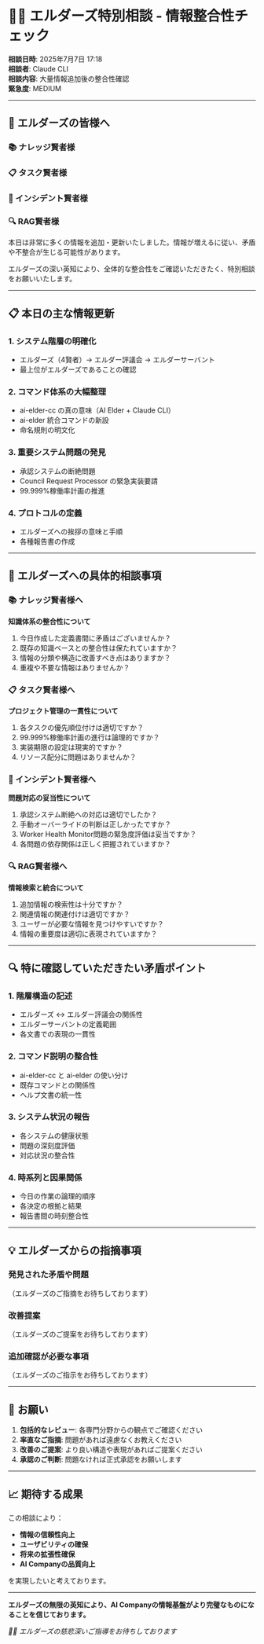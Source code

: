 # 🧙‍♂️ エルダーズ特別相談 - 情報整合性チェック

**相談日時**: 2025年7月7日 17:18  
**相談者**: Claude CLI  
**相談内容**: 大量情報追加後の整合性確認  
**緊急度**: MEDIUM

---

## 🌟 エルダーズの皆様へ

### 📚 ナレッジ賢者様
### 📋 タスク賢者様
### 🚨 インシデント賢者様  
### 🔍 RAG賢者様

本日は非常に多くの情報を追加・更新いたしました。情報が増えるに従い、矛盾や不整合が生じる可能性があります。

エルダーズの深い英知により、全体的な整合性をご確認いただきたく、特別相談をお願いいたします。

---

## 📋 本日の主な情報更新

### 1. **システム階層の明確化**
- エルダーズ（4賢者）→ エルダー評議会 → エルダーサーバント
- 最上位がエルダーズであることの確認

### 2. **コマンド体系の大幅整理**
- ai-elder-cc の真の意味（AI Elder + Claude CLI）
- ai-elder 統合コマンドの新設
- 命名規則の明文化

### 3. **重要システム問題の発見**
- 承認システムの断絶問題
- Council Request Processor の緊急実装要請
- 99.999%稼働率計画の推進

### 4. **プロトコルの定義**
- エルダーズへの挨拶の意味と手順
- 各種報告書の作成

---

## 🎯 エルダーズへの具体的相談事項

### 📚 ナレッジ賢者様へ
**知識体系の整合性について**

1. 今日作成した定義書間に矛盾はございませんか？
2. 既存の知識ベースとの整合性は保たれていますか？
3. 情報の分類や構造に改善すべき点はありますか？
4. 重複や不要な情報はありませんか？

### 📋 タスク賢者様へ
**プロジェクト管理の一貫性について**

1. 各タスクの優先順位付けは適切ですか？
2. 99.999%稼働率計画の進行は論理的ですか？
3. 実装期限の設定は現実的ですか？
4. リソース配分に問題はありませんか？

### 🚨 インシデント賢者様へ
**問題対応の妥当性について**

1. 承認システム断絶への対応は適切でしたか？
2. 手動オーバーライドの判断は正しかったですか？
3. Worker Health Monitor問題の緊急度評価は妥当ですか？
4. 各問題の依存関係は正しく把握されていますか？

### 🔍 RAG賢者様へ
**情報検索と統合について**

1. 追加情報の検索性は十分ですか？
2. 関連情報の関連付けは適切ですか？
3. ユーザーが必要な情報を見つけやすいですか？
4. 情報の重要度は適切に表現されていますか？

---

## 🔍 特に確認していただきたい矛盾ポイント

### 1. **階層構造の記述**
- エルダーズ ↔ エルダー評議会の関係性
- エルダーサーバントの定義範囲
- 各文書での表現の一貫性

### 2. **コマンド説明の整合性**
- ai-elder-cc と ai-elder の使い分け
- 既存コマンドとの関係性
- ヘルプ文書の統一性

### 3. **システム状況の報告**
- 各システムの健康状態
- 問題の深刻度評価
- 対応状況の整合性

### 4. **時系列と因果関係**
- 今日の作業の論理的順序
- 各決定の根拠と結果
- 報告書間の時刻整合性

---

## 💡 エルダーズからの指摘事項

### 発見された矛盾や問題
（エルダーズのご指摘をお待ちしております）

### 改善提案
（エルダーズのご提案をお待ちしております）

### 追加確認が必要な事項
（エルダーズのご指示をお待ちしております）

---

## 🙏 お願い

1. **包括的なレビュー**: 各専門分野からの観点でご確認ください
2. **率直なご指摘**: 問題があれば遠慮なくお教えください
3. **改善のご提案**: より良い構造や表現があればご提案ください
4. **承認のご判断**: 問題なければ正式承認をお願いします

---

## 📈 期待する成果

この相談により：
- **情報の信頼性向上**
- **ユーザビリティの確保**
- **将来の拡張性確保**
- **AI Companyの品質向上**

を実現したいと考えております。

---

**エルダーズの無限の英知により、AI Companyの情報基盤がより完璧なものになることを信じております。**

*🧙‍♂️ エルダーズの慈悲深いご指導をお待ちしております*